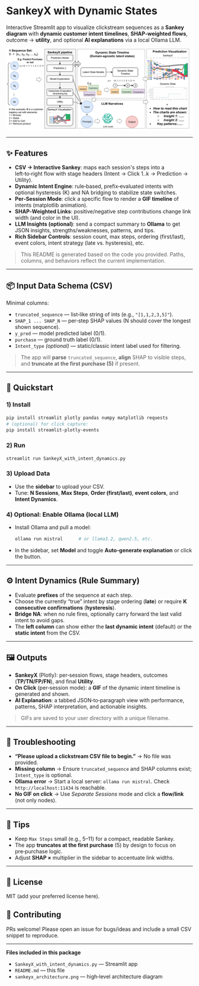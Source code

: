 # SankeyX with Dynamic States

Interactive Streamlit app to visualize clickstream sequences as a **Sankey diagram** with **dynamic customer intent timelines**, **SHAP‑weighted flows**, outcome → **utility**, and optional **AI explanations** via a local Ollama LLM.

![Architecture](SankeyX+.png)


---

## ✨ Features
- **CSV → Interactive Sankey**: maps each session's steps into a left‑to‑right flow with stage headers (Intent → Click 1..k → Prediction → Utility).
- **Dynamic Intent Engine**: rule‑based, prefix‑evaluated intents with optional hysteresis (K) and NA bridging to stabilize state switches.
- **Per‑Session Mode**: click a specific flow to render a **GIF timeline** of intents (matplotlib animation).
- **SHAP‑Weighted Links**: positive/negative step contributions change link width (and color in the UI).
- **LLM Insights (optional)**: send a compact summary to **Ollama** to get JSON insights, strengths/weaknesses, patterns, and tips.
- **Rich Sidebar Controls**: session count, max steps, ordering (first/last), event colors, intent strategy (late vs. hysteresis), etc.

> This README is generated based on the code you provided. Paths, columns, and behaviors reflect the current implementation.

---

## 📦 Input Data Schema (CSV)
Minimal columns:
- `truncated_sequence` — list‑like string of ints (e.g., `"[1,1,2,3,5]"`).
- `SHAP_1 ... SHAP_N` — per‑step SHAP values (N should cover the longest shown sequence).
- `y_pred` — model predicted label (0/1).
- `purchase` — ground truth label (0/1).
- `Intent_type` *(optional)* — static/classic intent label used for filtering.

> The app will **parse** `truncated_sequence`, **align** SHAP to visible steps, and **truncate at the first purchase (5)** if present.

---

## 🚀 Quickstart

### 1) Install
```bash
pip install streamlit plotly pandas numpy matplotlib requests
# (optional) for click capture:
pip install streamlit-plotly-events
```

### 2) Run
```bash
streamlit run SankeyX_with_intent_dynamics.py
```

### 3) Upload Data
- Use the **sidebar** to upload your CSV.
- Tune: **N Sessions**, **Max Steps**, **Order (first/last)**, **event colors**, and **Intent Dynamics**.

### 4) Optional: Enable Ollama (local LLM)
- Install Ollama and pull a model:
  ```bash
  ollama run mistral      # or llama3.2, qwen2.5, etc.
  ```
- In the sidebar, set **Model** and toggle **Auto‑generate explanation** or click the button.

---

## ⚙️ Intent Dynamics (Rule Summary)
- Evaluate **prefixes** of the sequence at each step.
- Choose the currently “true” intent by stage ordering (**late**) or require **K consecutive confirmations** (**hysteresis**).
- **Bridge NA**: when no rule fires, optionally carry forward the last valid intent to avoid gaps.
- The **left column** can show either the **last dynamic intent** (default) or the **static intent** from the CSV.

---

## 🖼️ Outputs
- **SankeyX** (Plotly): per‑session flows, stage headers, outcomes (**TP/TN/FP/FN**), and final **Utility**.
- **On Click** (per‑session mode): a **GIF** of the dynamic intent timeline is generated and shown.
- **AI Explanation**: a tabbed JSON‑to‑paragraph view with performance, patterns, SHAP interpretation, and actionable insights.

> GIFs are saved to your user directory with a unique filename.

---

## 🔧 Troubleshooting
- **“Please upload a clickstream CSV file to begin.”** → No file was provided.
- **Missing column** → Ensure `truncated_sequence` and SHAP columns exist; `Intent_type` is optional.
- **Ollama error** → Start a local server: `ollama run mistral`. Check `http://localhost:11434` is reachable.
- **No GIF on click** → Use *Separate Sessions* mode and click a **flow/link** (not only nodes).

---

## 🧪 Tips
- Keep `Max Steps` small (e.g., 5–11) for a compact, readable Sankey.
- The app **truncates at the first purchase** (5) by design to focus on pre‑purchase logic.
- Adjust **SHAP ×** multiplier in the sidebar to accentuate link widths.

---

## 🪪 License
MIT (add your preferred license here).

## 🙌 Contributing
PRs welcome! Please open an issue for bugs/ideas and include a small CSV snippet to reproduce.

---

**Files included in this package**
- `SankeyX_with_intent_dynamics.py` — Streamlit app
- `README.md` — this file
- `sankeyx_architecture.png` — high‑level architecture diagram
